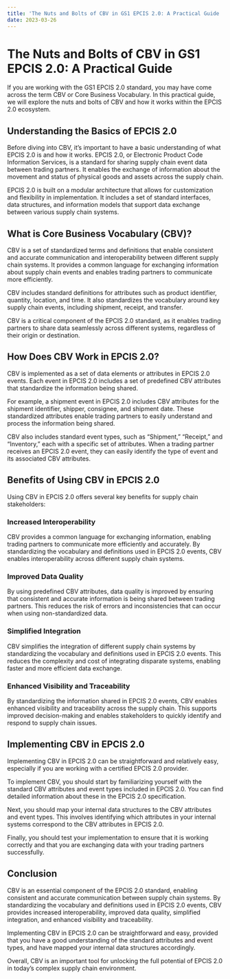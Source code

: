 ```yaml
---
title: 'The Nuts and Bolts of CBV in GS1 EPCIS 2.0: A Practical Guide '
date: 2023-03-26
---
```


# The Nuts and Bolts of CBV in GS1 EPCIS 2.0: A Practical Guide

If you are working with the GS1 EPCIS 2.0 standard, you may have come across the term CBV or Core Business Vocabulary. In this practical guide, we will explore the nuts and bolts of CBV and how it works within the EPCIS 2.0 ecosystem.

## Understanding the Basics of EPCIS 2.0

Before diving into CBV, it’s important to have a basic understanding of what EPCIS 2.0 is and how it works. EPCIS 2.0, or Electronic Product Code Information Services, is a standard for sharing supply chain event data between trading partners. It enables the exchange of information about the movement and status of physical goods and assets across the supply chain.

EPCIS 2.0 is built on a modular architecture that allows for customization and flexibility in implementation. It includes a set of standard interfaces, data structures, and information models that support data exchange between various supply chain systems.

## What is Core Business Vocabulary (CBV)?

CBV is a set of standardized terms and definitions that enable consistent and accurate communication and interoperability between different supply chain systems. It provides a common language for exchanging information about supply chain events and enables trading partners to communicate more efficiently.

CBV includes standard definitions for attributes such as product identifier, quantity, location, and time. It also standardizes the vocabulary around key supply chain events, including shipment, receipt, and transfer.

CBV is a critical component of the EPCIS 2.0 standard, as it enables trading partners to share data seamlessly across different systems, regardless of their origin or destination.

## How Does CBV Work in EPCIS 2.0?

CBV is implemented as a set of data elements or attributes in EPCIS 2.0 events. Each event in EPCIS 2.0 includes a set of predefined CBV attributes that standardize the information being shared.

For example, a shipment event in EPCIS 2.0 includes CBV attributes for the shipment identifier, shipper, consignee, and shipment date. These standardized attributes enable trading partners to easily understand and process the information being shared.

CBV also includes standard event types, such as “Shipment,” “Receipt,” and “Inventory,” each with a specific set of attributes. When a trading partner receives an EPCIS 2.0 event, they can easily identify the type of event and its associated CBV attributes.

## Benefits of Using CBV in EPCIS 2.0

Using CBV in EPCIS 2.0 offers several key benefits for supply chain stakeholders:

### Increased Interoperability

CBV provides a common language for exchanging information, enabling trading partners to communicate more efficiently and accurately. By standardizing the vocabulary and definitions used in EPCIS 2.0 events, CBV enables interoperability across different supply chain systems.

### Improved Data Quality

By using predefined CBV attributes, data quality is improved by ensuring that consistent and accurate information is being shared between trading partners. This reduces the risk of errors and inconsistencies that can occur when using non-standardized data.

### Simplified Integration

CBV simplifies the integration of different supply chain systems by standardizing the vocabulary and definitions used in EPCIS 2.0 events. This reduces the complexity and cost of integrating disparate systems, enabling faster and more efficient data exchange.

### Enhanced Visibility and Traceability

By standardizing the information shared in EPCIS 2.0 events, CBV enables enhanced visibility and traceability across the supply chain. This supports improved decision-making and enables stakeholders to quickly identify and respond to supply chain issues.

## Implementing CBV in EPCIS 2.0

Implementing CBV in EPCIS 2.0 can be straightforward and relatively easy, especially if you are working with a certified EPCIS 2.0 provider.

To implement CBV, you should start by familiarizing yourself with the standard CBV attributes and event types included in EPCIS 2.0. You can find detailed information about these in the EPCIS 2.0 specification.

Next, you should map your internal data structures to the CBV attributes and event types. This involves identifying which attributes in your internal systems correspond to the CBV attributes in EPCIS 2.0.

Finally, you should test your implementation to ensure that it is working correctly and that you are exchanging data with your trading partners successfully.

## Conclusion

CBV is an essential component of the EPCIS 2.0 standard, enabling consistent and accurate communication between supply chain systems. By standardizing the vocabulary and definitions used in EPCIS 2.0 events, CBV provides increased interoperability, improved data quality, simplified integration, and enhanced visibility and traceability.

Implementing CBV in EPCIS 2.0 can be straightforward and easy, provided that you have a good understanding of the standard attributes and event types, and have mapped your internal data structures accordingly.

Overall, CBV is an important tool for unlocking the full potential of EPCIS 2.0 in today’s complex supply chain environment.
